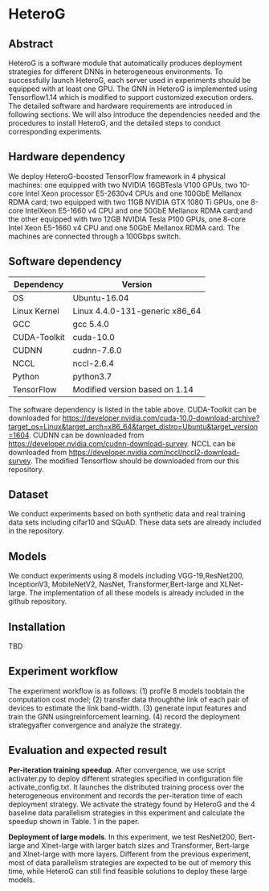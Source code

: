 # HeteroG
## Abstract 
HeteroG is a software module that automatically produces deployment strategies for different DNNs in heterogeneous environments. To successfully launch HeteroG, each server used in experiments should be equipped with at least one GPU. 
The GNN in HeteroG is implemented using Tensorflow1.14 which is modified to support customized execution orders. 
The detailed software and hardware requirements are introduced in following sections. We will also introduce the dependencies needed and the procedures to install HeteroG, and the detailed steps to conduct corresponding experiments.

## Hardware dependency
We deploy HeteroG-boosted TensorFlow framework in 4 physical machines: one equipped with two NVIDIA 16GBTesla V100 GPUs, two 10-core Intel Xeon processor E5-2630v4 CPUs and one 100GbE Mellanox RDMA card; two equipped with two 11GB NVIDIA GTX 1080 Ti GPUs, one 8-core IntelXeon E5-1660 v4 CPU and one 50GbE Mellanox RDMA card;and the other equipped with two 12GB NVIDIA Tesla P100 GPUs, one 8-core Intel Xeon E5-1660 v4 CPU and one 50GbE Mellanox RDMA card. The machines are connected through a 100Gbps switch.

## Software dependency
Dependency | Version 
--- | --- 
OS  | Ubuntu-16.04   
Linux Kernel | Linux 4.4.0-131-generic x86_64 
GCC | gcc 5.4.0
CUDA-Toolkit |  cuda-10.0
CUDNN | cudnn-7.6.0
NCCL |  nccl-2.6.4 
Python |  python3.7
TensorFlow |  Modified version based on 1.14

The software dependency is listed in the table above. 
CUDA-Toolkit can be downloaded for https://developer.nvidia.com/cuda-10.0-download-archive?target_os=Linux&target_arch=x86_64&target_distro=Ubuntu&target_version=1604. 
CUDNN can be downloaded from https://developer.nvidia.com/cudnn-download-survey. NCCL can be downloaded from https://developer.nvidia.com/nccl/nccl2-download-survey. 
The modified Tensorflow should be downloaded from our this repository.

## Dataset
We conduct experiments based on both synthetic data and real training data sets including cifar10 and SQuAD. These data sets are already included in the repository.

## Models
We conduct experiments using 8 models including VGG-19,ResNet200, InceptionV3, MobileNetV2, NasNet, Transformer,Bert-large and XLNet-large. The implementation of all these models is already included in the github repository.

## Installation
TBD

## Experiment workflow
The experiment workflow is as follows: (1) profile 8 models toobtain the computation cost model; 
(2) transfer data throughthe link of each pair of devices to estimate the link band-width. 
(3) generate input features and train the GNN usingreinforcement learning. 
(4) record the deployment strategyafter convergence and analyze the strategy.

## Evaluation and expected result
**Per-iteration training speedup**. After convergence, we use script activater.py to deploy different strategies specified in configuration file activate_config.txt. 
It launches the distributed training process over the heterogeneous environment and records the per-iteration time of each deployment strategy. 
We activate the strategy found by HeteroG and the 4 baseline data parallelism strategies in this experiment and calculate the speedup shown in Table. 1 in the paper.

**Deployment of large models**. In this experiment, we test ResNet200, Bert-large and Xlnet-large with larger batch sizes and Transformer, Bert-large and Xlnet-large with more layers. 
Different from the previous experiment, most of data parallelism strategies are expected to be out of memory this time, while HeteroG can still find feasible solutions to deploy these large models.
